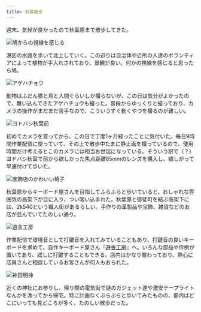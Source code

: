 ```yaml
---
title: 秋葉散歩
---
```

週末、気候が良かったので秋葉原まで散歩してきた。

![](https://lh5.googleusercontent.com/FjxxQj_BS_YPt2qAkfu8un1bZYG47mawHUqo_wCBpOC0K4miT0TVP5EDATVa93_Laxfdw7mJu-X1GfJFrEmbYKl-3c4N86XvYzGjgUCF9ejPjoizh-hweo7_F8b9UyLiW26U-UfMxKOf7r9XoY6N3oBTyggX7HQHnxGQeqbi-flANNbetjITuGeIQw "鳩からの視線を感じる")

港区の水路を歩いて北上していく。この辺りは自治体や近所の人達のボランティアによって植物が手入れされており、景観が良い。何かの視線を感じると思ったら鳩。

![](https://lh6.googleusercontent.com/0zAXgv3FfnjcxWTLqf0sLx0_bsuYXt_1mch1hdVArF5oplGMUazmsbPbAZ7OJIas0L5KgI0SvWvF_SkAFm6rOU6FIKcRnW1NetrN9GmDTmV8HnPiTpqGanyNBQ70ZyVi47KpKMV7bWbLqAPpK9EsuOjWVbcFLFZg-tRGzuTTxt2LGF00yX3VYoa_pA "アゲハチョウ")

動物はふだん猫と鳥と人間ぐらいしか撮らないが、この日は気分がよかったので、舞い込んできたアゲハチョウも撮った。普段からゆっくりと撮っており、カメラの操作がまだまだ苦手なので、こういうすぐ動くやつを撮るのが難しい。

![](https://lh4.googleusercontent.com/BlGiMSrfva2hm2W8Y1rFUXCsNCjGzlamDi0Fx4_SC3JTaqSgSBIXNWgCf03MoBI4U9D03ZCCC6tGrTHjj78_4oTJaEw9bjizq_Kq6U9I34S6XY_IQUIXrY-R6GSISjC0fXuOSTpMikhFPjNxl1GfmljEbNrBjhCCw6Vb6MzS0IygzTHuYVW-zszZuQ "ヨドバシ秋葉前")

初めてカメラを買ってから、この日で丁度1ヶ月経ったことに気付いた。毎日9時間作業配信に使っていて、その上で散歩中たまに静止画を撮っているので、使用時間だけ考えるとこのカメラには相当お世話になっている。そういう訳で（？）ヨドバシ秋葉で前から欲しかった焦点距離85mmのレンズを購入し、嬉しがって早速付けて歩いた。

![](https://lh5.googleusercontent.com/tFF4hJMsrKRomySA6aqXGh0AfpOx5ajSjHe9qS-s5gfUNs5rESFqUlJ3YlckN8sJrV39vR1b_nLXLaQUt27KLgUIOjQB6Gn8x-KC8ARpTH8c5VXt4pwKLZ0jdsFecSc4ucE0DAIBetkvRcaka9rzX8fpEvW5k5dP5XWGJXe4DXU8xv80UsKFRV48dA "宝飾店のかわいい椅子")

秋葉原からキーボード屋さんを目指してふらふらと歩いていると、おしゃれな雰囲気の高架下が目に入り、つい吸い込まれた。秋葉原と御徒町を結ぶ高架下には、2k540という職人街があるらしい。手作りの革製品や宝飾、雑貨などのお店が並んでいてたのしい通り。

![](https://lh6.googleusercontent.com/DtpRnGjfOXeP5DCPTA2ul2_Yp0yVO2ldf3xi2odZ2M-kRXFAW_8J9X-wqiNeyjTzXu5EPqmSfBuvLhcDU3tIa9_gnbEitRIJvEtleLL-4DQkI0YabHz3wMpKuWE-Wf1hashim7P3DDKLP_ESfJR0guS_LwF_Hznd8HdQsz6EvW5dw_mmJZ6j6mxTaA "遊舎工房")

作業配信で環境音として打鍵音を入れてみていることもあり、打鍵音の良いキーボードを求めて、自作キーボード屋さん『[遊舎工房](https://yushakobo.jp/)』へ。いろんな部品や作例が置いてあり、試しに打鍵することもできる。店内はかなり賑わっており、熱心に店員さんと相談しているお客さんが何人もおられた。

![](https://lh4.googleusercontent.com/LWCZZ86w6_Dg0KO1xLSLFaplRLHABsUr1x40LEjJnN0By7q7mHgByh09cNPxrdrSqXGITjFyf4x4Ys5HJc_ITpRnA5DOAAH1Oc5gxdoW4ASlyxfwh7Zm9O9z5MGMMYYJqC9YG1f0Sk5cYWj9v1bRtthPNp2bEn9eERnGO1CZXEt5d4pbhkw0C7eWFg "神田明神")

近くの神社にお参りし、帰り際の電気街で謎のガジェット達や激安テープライトなんかを漁ってから帰宅。特に計画なくぶらぶらと歩いてみたものの、都内はどこにいっても見どころが多く、たのしい散歩だった。
